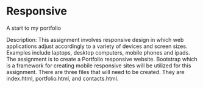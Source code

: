 # Responsive
A start to my portfolio

Description: This assignment involves responsive design in which web applications adjust accordingly to a variety of devices and screen sizes. Examples include laptops, desktop computers, mobile phones and
ipads. The assignment is to create a Portfolio responsive website. Bootstrap which is a framework for creating mobile responsive sites will be utilized for this assignment. There are three files 
that will need to be created. They are index.html, portfolio.html, and contacts.html. 
